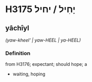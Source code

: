 # H3175 יָחִיל / יחיל

## yâchîyl

_(yaw-kheel' | yaw-HEEL | ya-HEEL)_

### Definition

from H3176; expectant; should hope; a

- waiting, hoping
